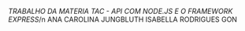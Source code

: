 *TRABALHO DA MATERIA TAC - API COM NODE.JS E O FRAMEWORK EXPRESS*/n
ANA CAROLINA JUNGBLUTH
ISABELLA RODRIGUES GON
